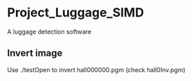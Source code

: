 # Project_Luggage_SIMD
A luggage detection software

## Invert image
Use ./testOpen to invert hall000000.pgm (check hall0Inv.pgm)

